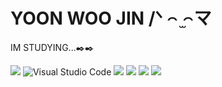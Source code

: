 # YOON WOO JIN /ᐠ ꤮ ̫꤮マ

IM STUDYING...✒️✒️

<img src="https://img.shields.io/badge/Python-A8B9CC?style=for-the-badge&logo=Python&logoColor=white"> ![Visual Studio Code](https://img.shields.io/badge/Visual%20Studio%20Code-663399.svg?&style=for-the-badge&logo=Visual%20Studio%20Code&logoColor=white) <img src="https://img.shields.io/badge/git-F05032?style=for-the-badge&logo=git&logoColor=white"> <img src="https://img.shields.io/badge/github-181717?style=for-the-badge&logo=github&logoColor=white"> <img src="https://img.shields.io/badge/java-007396?style=for-the-badge&logo=java&logoColor=white"> <img src="https://img.shields.io/badge/c++-00599C?style=for-the-badge&logo=c%2B%2B&logoColor=white">

